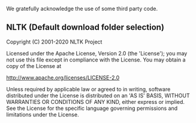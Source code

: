 We gratefully acknowledge the use of some third party code.

## NLTK (Default download folder selection)
Copyright (C) 2001-2020 NLTK Project

Licensed under the Apache License, Version 2.0 (the 'License');
you may not use this file except in compliance with the License.
You may obtain a copy of the License at

   http://www.apache.org/licenses/LICENSE-2.0

Unless required by applicable law or agreed to in writing, software
distributed under the License is distributed on an 'AS IS' BASIS,
WITHOUT WARRANTIES OR CONDITIONS OF ANY KIND, either express or implied.
See the License for the specific language governing permissions and
limitations under the License.
